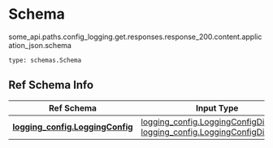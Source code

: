 # Schema
some_api.paths.config_logging.get.responses.response_200.content.application_json.schema
```
type: schemas.Schema
```

## Ref Schema Info
Ref Schema | Input Type | Output Type
---------- | ---------- | -----------
[**logging_config.LoggingConfig**](../../../../../../../../components/schema/logging_config.md) | [logging_config.LoggingConfigDictInput](../../../../../../../../components/schema/logging_config.md#loggingconfigdictinput), [logging_config.LoggingConfigDict](../../../../../../../../components/schema/logging_config.md#loggingconfigdict) | [logging_config.LoggingConfigDict](../../../../../../../../components/schema/logging_config.md#loggingconfigdict)
